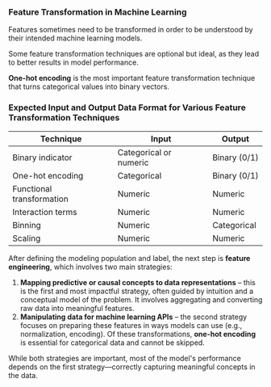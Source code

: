 ### Feature Transformation in Machine Learning

Features sometimes need to be transformed in order to be understood by their intended machine learning models.

Some feature transformation techniques are optional but ideal, as they lead to better results in model performance.

**One-hot encoding** is the most important feature transformation technique that turns categorical values into binary vectors.


### Expected Input and Output Data Format for Various Feature Transformation Techniques

| Technique               | Input                   | Output        |
|-------------------------|--------------------------|----------------|
| Binary indicator        | Categorical or numeric   | Binary (0/1)   |
| One-hot encoding        | Categorical              | Binary (0/1)   |
| Functional transformation | Numeric               | Numeric        |
| Interaction terms       | Numeric                  | Numeric        |
| Binning                 | Numeric                  | Categorical    |
| Scaling                 | Numeric                  | Numeric        |




After defining the modeling population and label, the next step is **feature engineering**, which involves two main strategies:

1. **Mapping predictive or causal concepts to data representations** – this is the first and most impactful strategy, often guided by intuition and a conceptual model of the problem. It involves aggregating and converting raw data into meaningful features.
2. **Manipulating data for machine learning APIs** – the second strategy focuses on preparing these features in ways models can use (e.g., normalization, encoding). Of these transformations, **one-hot encoding** is essential for categorical data and cannot be skipped.

While both strategies are important, most of the model's performance depends on the first strategy—correctly capturing meaningful concepts in the data.
